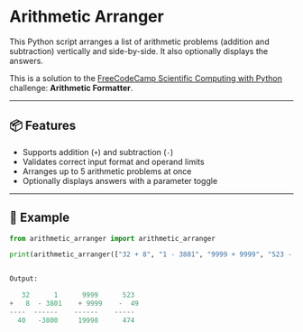 # Arithmetic Arranger

This Python script arranges a list of arithmetic problems (addition and subtraction) vertically and side-by-side. It also optionally displays the answers.

This is a solution to the [FreeCodeCamp Scientific Computing with Python](https://www.freecodecamp.org/learn/scientific-computing-with-python/) challenge: **Arithmetic Formatter**.

---

## 📦 Features

- Supports addition (`+`) and subtraction (`-`)
- Validates correct input format and operand limits
- Arranges up to 5 arithmetic problems at once
- Optionally displays answers with a parameter toggle

---

## 🧠 Example

```python
from arithmetic_arranger import arithmetic_arranger

print(arithmetic_arranger(["32 + 8", "1 - 3801", "9999 + 9999", "523 - 49"], show_answers=True))


Output:

   32      1      9999      523
+   8  - 3801    + 9999    -  49
----  ------    ------    -----
  40   -3800     19998      474
